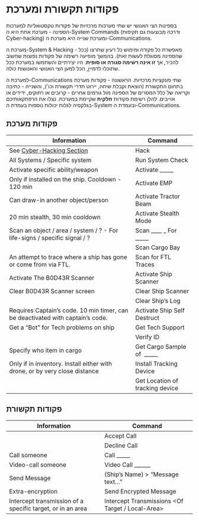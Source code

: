 # פקודות תקשורת ומערכת

בספינות הצי האנושי יש שתי מערכות מרכזיות של פקודות טקסטואליות למערכות הספינה -
מערכת אחת היא ה-System Commands (ודרכה מבוצעות גם תקיפות Cyber-hacking) ומערכת שנייה היא מערכת ה-Communications.

מערכת ה-System & Hacking - מאפשרת כל פקודה ומימוש כל רעיון שתרצו (ככל שהספינה מסוגלת לעשות זאת). בהמשך מופיעה רשימה
של פקודות נפוצות שחשוב להכיר, אך **זו אינה רשימה סגורה או סופית**. היו יצירתיים והשתמשו במערכת ככל שתוכלו לדמיין,
הכל למען הצי האנושי והאנושות כולה.

למערכת ה-Communications שתי פונקציות מרכזיות. הראשונה - פקודות מערכת בתחום התקשורת (הוצאת וקבלת שיחה, יירוט תדרי
תקשורת וכו'), והשנייה - כתיבה וקריאה של כלל המסרים של הספינה מול גורמים אחרים - קרובים או רחוקים, ידידים או אוייבים.
להלן רשימת פקודות **חלקית** שקיימת במערכת. נצלו את הרפתקאותיכם בגלקסיה לגלות יכולות נוספות בעמדת
ה-System ובעמדת ה-Communications.

## פקודות מערכת

| Information                                                                    | Command                          |
| ------------------------------------------------------------------------------ | -------------------------------- |
| See [Cyber-Hacking Section](./02-cyber-hacking.md)                             | Hack                             |
| All Systems / Specific system                                                  | Run System Check                 |
| Activate specific ability/weapon                                               | Activate \_____                  |
| Only if installed on the ship. Cooldown - 120 min                              | Activate EMP                     |
| Can draw-in another object/person                                              | Activate Tractor Beam            |
| 20 min stealth, 30 min cooldown                                                | Activate Stealth Mode            |
| Scan an object / area / system / ? - For life-signs / specific signal / ?      | Scan \____ \_ For \_____         |
|                                                                                | Scan Cargo Bay                   |
| An attempt to trace where a ship has gone or come from via FTL.                | Scan for FTL Traces              |
| Activate The B0D43R Scanner                                                    | Activate Ship Scanner            |
| Clear B0D43R Scanner screen                                                    | Clear Ship Scanner               |
|                                                                                | Clear Ship’s Log <Specific part> |
| Requires Captain’s code. 10 min timer, can be deactivated with captain’s code. | Activate Ship Self Destruct      |
| Get a “Bot” for Tech problems on ship                                          | Get Tech Support                 |
|                                                                                | Verify ID                        |
| Specify who item in cargo                                                      | Get Cargo Sample of  \_____      |
| Only if in inventory. Install either with drone, or by very close distance     | Install Tracking Device          |
|                                                                                | Get Location of tracking device  |

## פקודות תקשורת

| Information                                                | Command                                          |
| ---------------------------------------------------------- | ------------------------------------------------ |
|                                                            | Accept Call                                      |
|                                                            | Decline Call                                     |
| Call someone                                               | Call \_____                                      |
| Video-call someone                                         | Video Call \______                               |
| Send Message                                               | (Ship’s Name) > “Message text…”                  |
| Extra-encryption                                           | Send Encrypted Message                           |
| Intercept transmission of a specific target, or in an area | Intercept Transmissions <Of Target / Local-Area> |
